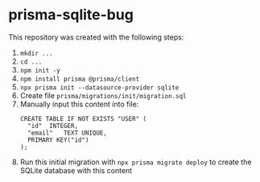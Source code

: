 # prisma-sqlite-bug

This repository was created with the following steps:

1. `mkdir ...`
2. `cd ...`
3. `npm init -y`
4. `npm install prisma @prisma/client`
5. `npx prisma init --datasource-provider sqlite`
6. Create file `prisma/migrations/init/migration.sql`
7. Manually input this content into file:
    ```
    CREATE TABLE IF NOT EXISTS "USER" (
      "id"	INTEGER,
      "email"	TEXT UNIQUE,
      PRIMARY KEY("id")
    );
    ```
8. Run this initial migration with `npx prisma migrate deploy` to create the SQLite database with this content
